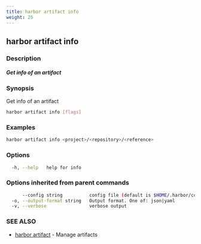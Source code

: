 ```yaml
---
title: harbor artifact info
weight: 25
---
```

## harbor artifact info

### Description

##### Get info of an artifact

### Synopsis

Get info of an artifact

```sh
harbor artifact info [flags]
```

### Examples

```sh
harbor artifact info <project>/<repository>/<reference>
```

### Options

```sh
  -h, --help   help for info
```

### Options inherited from parent commands

```sh
      --config string          config file (default is $HOME/.harbor/config.yaml) (default "/home/user/.harbor/config.yaml")
  -o, --output-format string   Output format. One of: json|yaml
  -v, --verbose                verbose output
```

### SEE ALSO

* [harbor artifact](harbor-artifact.md)	 - Manage artifacts

